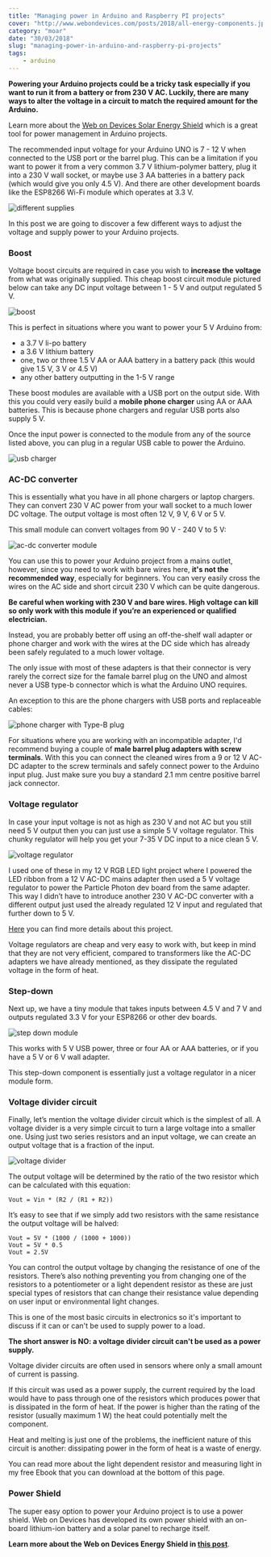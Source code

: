 ```yaml
---
title: "Managing power in Arduino and Raspberry PI projects"
cover: "http://www.webondevices.com/posts/2018/all-energy-components.jpg"
category: "moar"
date: "30/03/2018"
slug: "managing-power-in-arduino-and-raspberry-pi-projects"
tags:
    - arduino
---
```


**Powering your Arduino projects could be a tricky task especially if you want to run it from a battery or from 230 V AC. Luckily, there are many ways to alter the voltage in a circuit to match the required amount for the Arduino.**

Learn more about the [Web on Devices Solar Energy Shield](http://www.webondevices.com/arduino-solar-panel-and-battery-power-shield) which is a great tool for power management in Arduino projects.

The recommended input voltage for your Arduino UNO is 7 - 12 V when connected to the USB port or the barrel plug. This can be a limitation if you want to power it from a very common 3.7 V lithium-polymer battery, plug it into a 230 V wall socket, or maybe use 3 AA batteries in a battery pack (which would give you only 4.5 V). And there are other development boards like the ESP8266 Wi-Fi module which operates at 3.3 V.

![different supplies](http://www.webondevices.com/posts/2018/all-energy-components.jpg)

In this post we are going to discover a few different ways to adjust the voltage and supply power to your Arduino projects.

### Boost

Voltage boost circuits are required in case you wish to **increase the voltage** from what was originally supplied. This cheap boost circuit module pictured below can take any DC input voltage between 1 - 5 V and output regulated 5 V.

![boost](http://www.webondevices.com/posts/2018/boost-converter.jpg) 

This is perfect in situations where you want to power your 5 V Arduino from:
 - a 3.7 V li-po battery
 - a 3.6 V lithium battery
 - one, two or three 1.5 V AA or AAA battery in a battery pack (this would give 1.5 V, 3 V or 4.5 V)
 - any other battery outputting in the 1-5 V range

These boost modules are available with a USB port on the output side. With this you could very easily build a **mobile phone charger** using AA or AAA batteries. This is because phone chargers and regular USB ports also supply 5 V.

Once the input power is connected to the module from any of the source listed above, you can plug in a regular USB cable to power the Arduino.

![usb charger](http://www.webondevices.com/posts/2018/boost.jpg)

### AC-DC converter

This is essentially what you have in all phone chargers or laptop chargers. They can convert 230 V AC power from your wall socket to a much lower DC voltage. The output voltage is most often 12 V, 9 V, 6 V or 5 V.

This small module can convert voltages from 90 V - 240 V to 5 V:

![ac-dc converter module](http://www.webondevices.com/posts/2018/acdc-converter-module.jpg)

You can use this to power your Arduino project from a mains outlet, however, since you need to work with bare wires here, **it's not the recommended way**, especially for beginners. You can very easily cross the wires on the AC side and short circuit 230 V which can be quite dangerous.

**Be careful when working with 230 V and bare wires. High voltage can kill so only work with this module if you’re an experienced or qualified electrician.**

Instead, you are probably better off using an off-the-shelf wall adapter or phone charger and work with the wires at the DC side which has already been safely regulated to a much lower voltage.

The only issue with most of these adapters is that their connector is very rarely the correct size for the famale barrel plug on the UNO and almost never a USB type-b connector which is what the Arduino UNO requires.

An exception to this are the phone chargers with USB ports and replaceable cables:

![phone charger with Type-B plug](http://www.webondevices.com/posts/2018/arduino-wallplug.jpg)

For situations where you are working with an incompatible adapter, I'd recommend buying a couple of  **male barrel plug adapters with screw terminals**. With this you can connect the cleaned wires from a 9 or 12 V AC-DC adapter to the screw terminals and safely connect power to the Arduino input plug. Just make sure you buy a standard 2.1 mm centre positive barrel jack connector.

### Voltage regulator

In case your input voltage is not as high as 230 V and not AC but you still need 5 V output then you can just use a simple 5 V voltage regulator. This chunky regulator will help you get your 7-35 V DC input to a nice clean 5 V.

![voltage regulator](http://www.webondevices.com/posts/2018/voltage-regulator.jpg)

I used one of these in my 12 V RGB LED light project where I powered the LED ribbon from a 12 V AC-DC mains adapter then used a 5 V voltage regulator to power the Particle Photon dev board from the same adapter. This way I didn’t have to introduce another 230 V AC-DC converter with a different output just used the already regulated 12 V input and regulated that further down to 5 V.

[Here](http://www.webondevices.com/ikea-social-notification-desk-lamp) you can find more details about this project.

Voltage regulators are cheap and very easy to work with, but keep in mind that they are not very efficient, compared to transformers like the AC-DC adapters we have already mentioned, as they dissipate the regulated voltage in the form of heat.

### Step-down

Next up, we have a tiny module that takes inputs between 4.5 V and 7 V and outputs regulated 3.3 V for your ESP8266 or other dev boards.

![step down module](http://www.webondevices.com/posts/2018/step-down-converter.jpg)

This works with 5 V USB power, three or four AA or AAA batteries, or if you have a 5 V or 6 V wall adapter.

This step-down component is essentially just a voltage regulator in a nicer module form.


### Voltage divider circuit

Finally, let’s mention the voltage divider circuit which is the simplest of all. A voltage divider is a very simple circuit to turn a large voltage into a smaller one. Using just two series resistors and an input voltage, we can create an output voltage that is a fraction of the input.

![voltage divider](http://www.webondevices.com/posts/2018/volt-div.png)

The output voltage will be determined by the ratio of the two resistor which can be calculated with this equation:

```
Vout = Vin * (R2 / (R1 + R2))
```

It’s easy to see that if we simply add two resistors with the same resistance the output voltage will be halved:

```
Vout = 5V * (1000 / (1000 + 1000))
Vout = 5V * 0.5
Vout = 2.5V
```

You can control the output voltage by changing the resistance of one of the resistors. There’s also nothing preventing you from changing one of the resistors to a potentiometer or a light dependent resistor as these are just special types of resistors that can change their resistance value depending on user input or environmental light changes.

This is one of the most basic circuits in electronics so it's important to discuss if it can or can't be used to supply power to a load.

**The short answer is NO: a voltage divider circuit can't be used as a power supply.**

Voltage divider circuits are often used in sensors where only a small amount of current is passing.

If this circuit was used as a power supply, the current required by the load would have to pass through one of the resistors which produces power that is dissipated in the form of heat. If the power is higher than the rating of the resistor (usually maximum 1 W) the heat could potentially melt the component.

Heat and melting is just one of the problems, the inefficient nature of this circuit is another: dissipating power in the form of heat is a waste of energy.

You can read more about the light dependent resistor and measuring light in my free Ebook that you can download at the bottom of this page.

### Power Shield

The super easy option to power your Arduino project is to use a power shield. Web on Devices has developed its own power shield with an on-board lithium-ion battery and a solar panel to recharge itself.

**Learn more about the Web on Devices Energy Shield in [this post](http://www.webondevices.com/arduino-solar-panel-and-battery-power-shield)**.